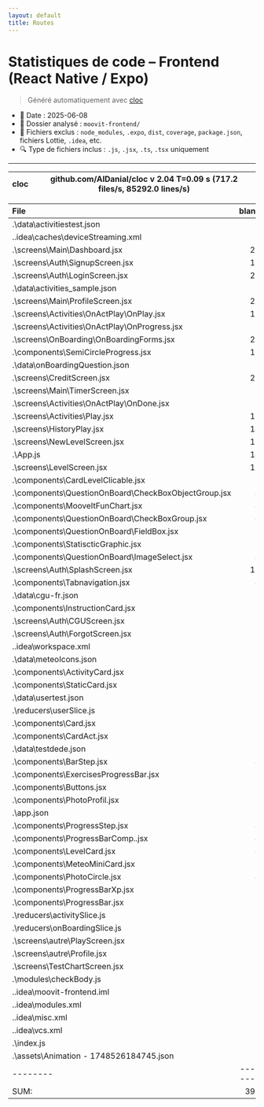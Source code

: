 ```yaml
---
layout: default
title: Routes
---
```


# Statistiques de code – Frontend (React Native / Expo)

> Généré automatiquement avec [cloc](https://github.com/AlDanial/cloc)

- 📆 Date : 2025-06-08
- 📁 Dossier analysé : `moovit-frontend/`
- 🧹 Fichiers exclus : `node_modules`, `.expo`, `dist`, `coverage`, `package.json`, fichiers Lottie, `.idea`, etc.
- 🔍 Type de fichiers inclus : `.js`, `.jsx`, `.ts`, `.tsx` uniquement

---



cloc|github.com/AlDanial/cloc v 2.04  T=0.09 s (717.2 files/s, 85292.0 lines/s)
--- | ---

File|blank|comment|code
:-------|-------:|-------:|-------:
.\data\activitiestest.json|0|0|1178
.\.idea\caches\deviceStreaming.xml|0|0|703
.\screens\Main\Dashboard.jsx|21|13|428
.\screens\Auth\SignupScreen.jsx|15|2|279
.\screens\Auth\LoginScreen.jsx|22|25|241
.\data\activities_sample.json|0|0|237
.\screens\Main\ProfileScreen.jsx|23|25|226
.\screens\Activities\OnActPlay\OnPlay.jsx|15|1|213
.\screens\Activities\OnActPlay\OnProgress.jsx|8|1|211
.\screens\OnBoarding\OnBoardingForms.jsx|28|1|211
.\components\SemiCircleProgress.jsx|16|0|174
.\data\onBoardingQuestion.json|2|0|156
.\screens\CreditScreen.jsx|20|7|150
.\screens\Main\TimerScreen.jsx|7|7|141
.\screens\Activities\OnActPlay\OnDone.jsx|7|0|140
.\screens\Activities\Play.jsx|12|1|140
.\screens\HistoryPlay.jsx|14|1|140
.\screens\NewLevelScreen.jsx|13|6|133
.\App.js|14|3|132
.\screens\LevelScreen.jsx|15|3|124
.\components\CardLevelClicable.jsx|6|11|120
.\components\QuestionOnBoard\CheckBoxObjectGroup.jsx|4|0|100
.\components\MooveItFunChart.jsx|4|3|99
.\components\QuestionOnBoard\CheckBoxGroup.jsx|4|0|97
.\components\QuestionOnBoard\FieldBox.jsx|6|0|94
.\components\StatiscticGraphic.jsx|8|1|82
.\components\QuestionOnBoard\ImageSelect.jsx|4|0|78
.\screens\Auth\SplashScreen.jsx|11|61|78
.\components\Tabnavigation.jsx|4|4|70
.\data\cgu-fr.json|0|0|67
.\components\InstructionCard.jsx|6|0|65
.\screens\Auth\CGUScreen.jsx|3|0|62
.\screens\Auth\ForgotScreen.jsx|5|0|57
.\.idea\workspace.xml|0|0|53
.\data\meteoIcons.json|0|0|49
.\components\ActivityCard.jsx|5|0|47
.\components\StaticCard.jsx|5|3|44
.\data\usertest.json|0|0|40
.\reducers\userSlice.js|3|3|40
.\components\Card.jsx|2|1|37
.\components\CardAct.jsx|3|0|36
.\data\testdede.json|0|0|35
.\components\BarStep.jsx|4|3|33
.\components\ExercisesProgressBar.jsx|2|0|32
.\components\Buttons.jsx|2|1|31
.\components\PhotoProfil.jsx|2|2|30
.\app.json|0|0|29
.\components\ProgressStep.jsx|4|3|28
.\components\ProgressBarComp..jsx|4|0|27
.\components\LevelCard.jsx|4|0|22
.\components\MeteoMiniCard.jsx|2|1|22
.\components\PhotoCircle.jsx|4|0|22
.\components\ProgressBarXp.jsx|2|1|22
.\components\ProgressBar.jsx|2|0|21
.\reducers\activitySlice.js|3|0|19
.\reducers\onBoardingSlice.js|3|0|19
.\screens\autre\PlayScreen.jsx|5|0|19
.\screens\autre\Profile.jsx|8|0|19
.\screens\TestChartScreen.jsx|1|0|12
.\modules\checkBody.js|6|0|10
.\.idea\moovit-frontend.iml|0|0|9
.\.idea\modules.xml|0|0|8
.\.idea\misc.xml|0|0|6
.\.idea\vcs.xml|0|0|6
.\index.js|2|3|3
.\assets\Animation - 1748526184745.json|0|0|1
--------|--------|--------|--------
SUM:|395|197|7257
